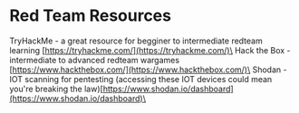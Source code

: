 # Red Team Resources

TryHackMe - a great resource for begginer to intermediate redteam learning [https://tryhackme.com/](https://tryhackme.com/)\
Hack the Box - intermediate to advanced redteam wargames [https://www.hackthebox.com/](https://www.hackthebox.com/)\
Shodan - IOT scanning for pentesting (accessing these IOT devices could mean you're breaking the law)[https://www.shodan.io/dashboard](https://www.shodan.io/dashboard)\
